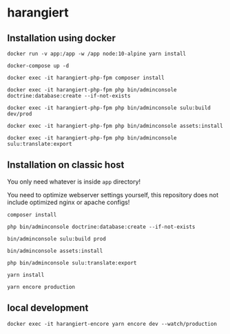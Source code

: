# harangiert

## Installation using docker
``docker run -v app:/app -w /app node:10-alpine yarn install``

``docker-compose up -d``

``docker exec -it harangiert-php-fpm composer install``

``docker exec -it harangiert-php-fpm php bin/adminconsole doctrine:database:create --if-not-exists``

``docker exec -it harangiert-php-fpm php bin/adminconsole sulu:build dev/prod``

``docker exec -it harangiert-php-fpm php bin/adminconsole assets:install``

``docker exec -it harangiert-php-fpm php bin/adminconsole sulu:translate:export``

## Installation on classic host
You only need whatever is inside ``app`` directory!

You need to optimize webserver settings yourself, this repository does not include optimized nginx or apache configs!

``composer install``

``php bin/adminconsole doctrine:database:create --if-not-exists``

``bin/adminconsole sulu:build prod``

``bin/adminconsole assets:install``

``php bin/adminconsole sulu:translate:export``

``yarn install``

``yarn encore production ``


## local development
```docker exec -it harangiert-encore yarn encore dev --watch/production```
